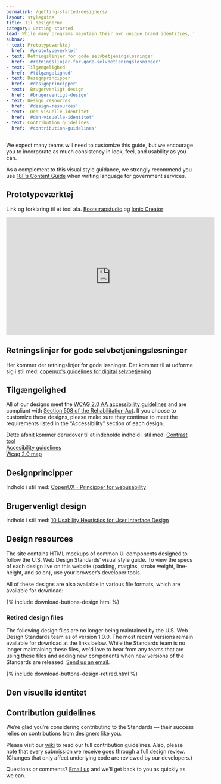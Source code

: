```yaml
---
permalink: /getting-started/designers/
layout: styleguide
title: Til designerne
category: Getting started
lead: While many programs maintain their own unique brand identities, the Standards offer a common visual style that you can flexibly apply to a range of government digital platforms. Our visual style offers a clean, modern aesthetic that meets high standards of visual accessibility while promoting credibility, trust, and warmth in the design.
subnav:
- text: Prototypeværktøj
  href: '#prototypeværktøj'
- text: Retningslinjer for gode selvbetjeningsløsninger
  href: '#retningslinjer-for-gode-selvbetjeningsløsninger'
- text: Tilgængelighed
  href: '#tilgængelighed'
- text: Designprincipper
  href: '#designprincipper'
- text:  Brugervenligt design
  href: '#brugervenligt-design'
- text: Design resources
  href: '#design-resources'
- text:  Den visuelle identitet
  href: '#den-visuelle-identitet'
- text: Contribution guidelines
  href: '#contribution-guidelines'
---
```


We expect many teams will need to customize this guide, but we encourage you to incorporate as much consistency in look, feel, and usability as you can.

As a complement to this visual style guidance, we strongly recommend you use [18F’s Content Guide](https://pages.18f.gov/content-guide/) when writing language for government services.

## Prototypeværktøj

Link og forklaring til et tool ala. <a href="https://bootstrapstudio.io/">Bootstrapstudio</a> og <a href="http://docs.usecreator.com/docs/slider">Ionic Creator</a>
<br/>
<iframe width="560" height="315" src="https://www.youtube.com/embed/KSJ7Kfonn7I?rel=0" frameborder="0" allowfullscreen></iframe>

## Retningslinjer for gode selvbetjeningsløsninger

Her kommer der retningslinjer for gode løsninger. Det kommer til at udforme sig i stil med: <a href="http://www.copenux.dk/digital-selvbetjening">copenux's guidelines for digital selvbetjening</a>

## Tilgængelighed

All of our designs meet the [WCAG 2.0 AA accessibility guidelines](https://www.w3.org/TR/WCAG20/) and are compliant with [Section 508 of the Rehabilitation Act](http://www.section508.gov/). If you choose to customize these designs, please make sure they continue to meet the requirements listed in the “Accessibility” section of each design.

Dette afsnit kommer derudover til at indeholde indhold i stil med:
<a href="https://snook.ca/technical/colour_contrast/colour.html#fg=33FF33,bg=333333">Contrast tool</a><br/>
<a href="http://www.accessibilityoz.com/factsheets/content/2622-2/">Accesibility guidelines</a><br/>
<a href="https://www.digitalpulse.pwc.com.au/wp-content/uploads/2014/08/WCAG20Map.pdf">Wcag 2.0 map</a><br/>

## Designprincipper

Indhold i stil med: <a href="http://www.copenux.dk/heuristikker">CopenUX - Principper for webusability</a>

## Brugervenligt design

Indhold i stil med: <a href="https://www.nngroup.com/articles/ten-usability-heuristics/">10 Usability Heuristics for User Interface Design</a>

## Design resources

The site contains HTML mockups of common UI components designed to follow the U.S. Web Design Standards’ visual style guide. To view the specs of each design live on this website (padding, margins, stroke weight, line-height, and so on), use your browser’s developer tools.

All of these designs are also available in various file formats, which are available for download:

{% include download-buttons-design.html %}

### Retired design files
The following design files are no longer being maintained by the U.S. Web Design Standards team as of version 1.0.0. The most recent versions remain available for download at the links below. While the Standards team is no longer maintaining these files, we'd love to hear from any teams that are using these files and adding new components when new versions of the Standards are released. [Send us an email](mailto:@uswebdesignstandards@gsa.gov).

{% include download-buttons-design-retired.html %}

## Den visuelle identitet

## Contribution guidelines

We’re glad you’re considering contributing to the Standards — their success relies on contributions from designers like you.

Please visit our [wiki](https://github.com/18F/web-design-standards/wiki/Contribution-Guidelines:-Design) to read our full contribution guidelines. Also, please note that every submission we receive goes through a full design review. (Changes that only affect underlying code are reviewed by our developers.)

Questions or comments? [Email us](mailto:uswebdesignstandards@gsa.gov) and we’ll get back to you as quickly as we can.

